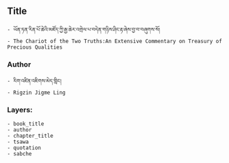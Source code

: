## Title
	- ཡོན་ཏན་རིན་པོ་ཆེའི་མཛོད་ཀྱི་རྒྱ་ཆེར་འགྲེལ་པ་བདེན་གཉིས་ཤིང་རྟ་ཞེས་བྱ་བ་བཞུགས་སོ།
	- The Chariot of the Two Truths:An Extensive Commentary on Treasury of Precious Qualities

### Author
	- རིག་འཛིན་འཇིགས་མེད་གླིང།
	- Rigzin Jigme Ling

### Layers:
	- book_title
	- author
	- chapter_title
	- tsawa
	- quotation
	- sabche
